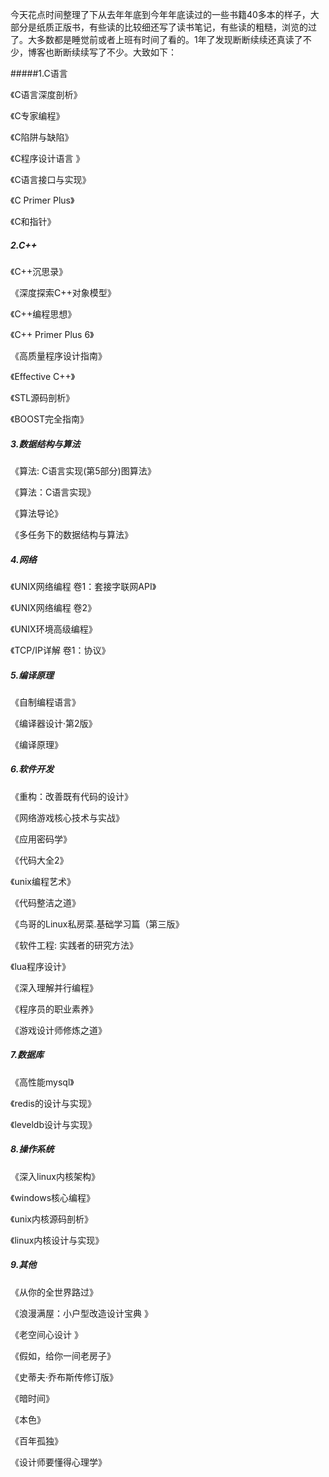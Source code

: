 今天花点时间整理了下从去年年底到今年年底读过的一些书籍40多本的样子，大部分是纸质正版书，有些读的比较细还写了读书笔记，有些读的粗糙，浏览的过了。大多数都是睡觉前或者上班有时间了看的。1年了发现断断续续还真读了不少，博客也断断续续写了不少。大致如下：

#####1.C语言

《C语言深度剖析》

《C专家编程》

《C陷阱与缺陷》

《C程序设计语言 》

《C语言接口与实现》

《C Primer Plus》

《C和指针》

##### 2.C++

《C++沉思录》

《深度探索C++对象模型》

《C++编程思想》

《C++ Primer Plus 6》

《高质量程序设计指南》

《Effective C++》

《STL源码剖析》

《BOOST完全指南》

##### 3.数据结构与算法

《算法: C语言实现(第5部分)图算法》

《算法：C语言实现》

《算法导论》

《多任务下的数据结构与算法》

##### 4.网络

《UNIX网络编程 卷1：套接字联网API》

《UNIX网络编程 卷2》

《UNIX环境高级编程》

《TCP/IP详解 卷1：协议》

##### 5.编译原理

《自制编程语言》

《编译器设计·第2版》

《编译原理》

##### 6.软件开发

《重构：改善既有代码的设计》

《网络游戏核心技术与实战》

《应用密码学》

《代码大全2》

《unix编程艺术》

《代码整洁之道》

《鸟哥的Linux私房菜.基础学习篇（第三版》

《软件工程: 实践者的研究方法》

《lua程序设计》

《深入理解并行编程》

《程序员的职业素养》

《游戏设计师修炼之道》

##### 7.数据库

《高性能mysql》

《redis的设计与实现》

《leveldb设计与实现》

##### 8.操作系统

《深入linux内核架构》

《windows核心编程》

《unix内核源码剖析》

《linux内核设计与实现》

##### 9.其他

《从你的全世界路过》

《浪漫满屋：小户型改造设计宝典 》

《老空间心设计 》

《假如，给你一间老房子》

《史蒂夫·乔布斯传修订版》

《暗时间》

《本色》

《百年孤独》

《设计师要懂得心理学》